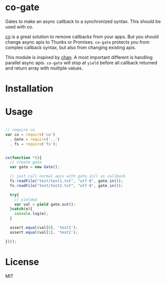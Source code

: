 co-gate
=======

Gates to make an async callback to a synchronized syntax. This should be used with co.

[co](https://github.com/visionmedia/co) is a great solution to remove callbacks from your apps.
But you should change async apis to Thunks or Promises.
`co-gate` protects you from complex callback syntax, but also from changing existing apis.

This module is inspired by [chan](https://github.com/brentburgoyne/chan).
A most important different is handling parallel async apis.
`co-gate` will stop at `yield` before all callback returned and return array with multiple values.

Installation
=======

Usage
=======

```javascript

// require co
var co = require('co')
  , Gate = require('..')
  , fs = require('fs');


co(function *(){
  // create gate
  var gate = new Gate();

  // just call normal apis with gate.in() as callback
  fs.readFile("test/test1.txt", "utf-8", gate.in());
  fs.readFile("test/test2.txt", "utf-8", gate.in());

  try{
    // yielded
    var val = yield gate.out();
  }catch(e){
    console.log(e);
  }

  assert.equal(val[0], 'test1');
  assert.equal(val[1], 'test2');

})();


```

License
=======
MIT
